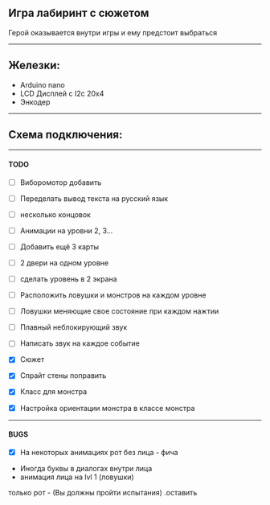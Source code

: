 ## Игра лабиринт с сюжетом  
Герой оказывается внутри игры и ему предстоит выбраться

------------------------------------------
## Железки:
- Arduino nano
- LCD Дисплей с I2c 20x4
- Энкодер

------------------------------------------
## Схема подключения: 


------------------------------------------
#### TODO
- [ ] Виборомотор добавить

- [ ] Переделать вывод текста на русский язык
- [ ] несколько концовок
- [ ] Анимации на уровни 2, 3... 
- [ ] Добавить ещё 3 карты
- [ ] 2 двери на одном уровне
- [ ] сделать уровень в 2 экрана
- [ ] Расположить ловушки и монстров на каждом уровне
- [ ] Ловушки меняющие свое состояние при каждом нажтии

- [ ] Плавный неблокирующий звук
- [ ] Написать звук на каждое событие 

- [x] Сюжет
- [x] Спрайт стены поправить
- [x] Класс для монстра 
- [x] Настройка ориентации монстра в классе монстра


------------------------------------------
#### BUGS
- [x] На некоторых анимациях рот без лица - фича
- Иногда буквы в диалогах внутри лица  
- анимация лица на lvl 1 (ловушки)

только рот - (Вы должны пройти испытания) .оставить
